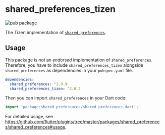 # shared_preferences_tizen

[![pub package](https://img.shields.io/pub/v/shared_preferences_tizen.svg)](https://pub.dev/packages/shared_preferences_tizen)

The Tizen implementation of [`shared_preferences`](https://github.com/flutter/plugins/tree/master/packages/shared_preferences).

## Usage

This package is not an _endorsed_ implementation of `shared_preferences`. Therefore, you have to include `shared_preferences_tizen` alongside `shared_preferences` as dependencies in your `pubspec.yaml` file.

```yaml
dependencies:
  shared_preferences: ^2.0.9
  shared_preferences_tizen: ^2.0.2
```

Then you can import `shared_preferences` in your Dart code:

```dart
import 'package:shared_preferences/shared_preferences.dart';
```

For detailed usage, see https://github.com/flutter/plugins/tree/master/packages/shared_preferences/shared_preferences#usage.
